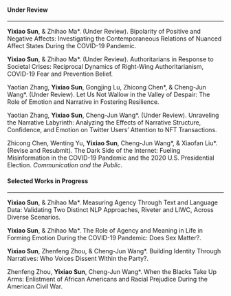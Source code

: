 #### **Under Review**

---

**Yixiao Sun**, & Zhihao Ma\*. (Under Review). Bipolarity of Positive and Negative Affects: Investigating the Contemporaneous Relations of Nuanced Affect States During the COVID-19 Pandemic.

**Yixiao Sun**, & Zhihao Ma\*. (Under Review). Authoritarians in Response to Societal Crises: Reciprocal Dynamics of Right-Wing Authoritarianism, COVID-19 Fear and Prevention Belief.

Yaotian Zhang, **Yixiao Sun**, Gongjing Lu, Zhicong Chen\*, & Cheng-Jun Wang\*. (Under Review). Let Us Not Wallow in the Valley of Despair: The Role of Emotion and Narrative in Fostering Resilience.

Yaotian Zhang, **Yixiao Sun**, Cheng-Jun Wang\*. (Under Review). Unraveling the Narrative Labyrinth: Analyzing the Effects of Narrative Structure, Confidence, and Emotion on Twitter Users’ Attention to NFT Transactions.

Zhicong Chen, Wenting Yu, **Yixiao Sun**, Cheng-Jun Wang\*, & Xiaofan Liu\*. (Revise and Resubmit). The Dark Side of the Internet: Fueling Misinformation in the COVID-19 Pandemic and the 2020 U.S. Presidential Election. _Communication and the Public_.


#### **Selected Works in Progress**

 ---

**Yixiao Sun**, & Zhihao Ma\*. Measuring Agency Through Text and Language Data: Validating Two Distinct NLP Approaches, Riveter and LIWC, Across Diverse Scenarios.

**Yixiao Sun**, & Zhihao Ma\*. The Role of Agency and Meaning in Life in Forming Emotion During the COVID-19 Pandemic: Does Sex Matter?.

**Yixiao Sun**, Zhenfeng Zhou, & Cheng-Jun Wang\*. Building Identity Through Narratives: Who Voices Dissent Within the Party?.

Zhenfeng Zhou, **Yixiao Sun**, Cheng-Jun Wang\*. When the Blacks Take Up Arms: Enlistment of African Americans and Racial Prejudice During the American Civil War.

